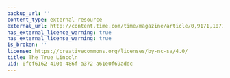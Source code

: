 ```yaml
---
backup_url: ''
content_type: external-resource
external_url: http://content.time.com/time/magazine/article/0,9171,1077281,00.html
has_external_licence_warning: true
has_external_license_warning: true
is_broken: ''
license: https://creativecommons.org/licenses/by-nc-sa/4.0/
title: The True Lincoln
uid: 0fcf6162-410b-486f-a372-a61e0f69addc
---
```

